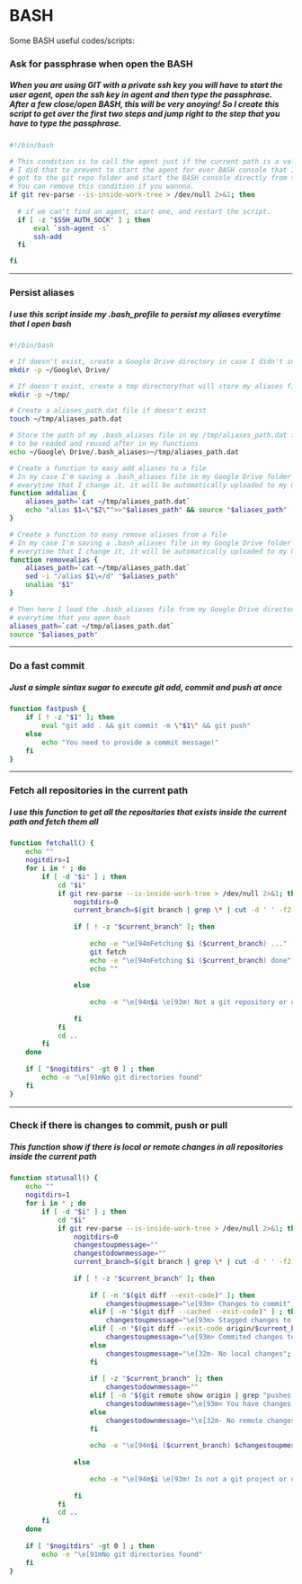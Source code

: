 # **BASH**
Some BASH useful codes/scripts:

### Ask for passphrase when open the BASH
##### When you are using GIT with a private ssh key you will have to start the user agent, open the ssh key in agent and then type the passphrase. After a few close/open BASH, this will be very anoying! So I create this script to get over the first two steps and jump right to the step that you have to type the passphrase.
```BASH
#!/bin/bash

# This condition is to call the agent just if the current path is a valid git repository
# I did that to prevent to start the agent for ever BASH console that I open, and execute just for those that I
# got to the git repo folder and start the BASH console directly from there.
# You can remove this condition if you wannna.
if git rev-parse --is-inside-work-tree > /dev/null 2>&1; then
  
  # if we can't find an agent, start one, and restart the script.
  if [ -z "$SSH_AUTH_SOCK" ] ; then
	  eval `ssh-agent -s`
	  ssh-add
  fi

fi
```

---

### Persist aliases
##### I use this script inside my .bash_profile to persist my aliases everytime that I open bash

```BASH
#!/bin/bash

# If doesn't exist, create a Google Drive directory in case I didn't install it
mkdir -p ~/Google\ Drive/

# If doesn't exist, create a tmp directorythat will store my aliases file path
mkdir -p ~/tmp/

# Create a aliases_path.dat file if doesn't exist
touch ~/tmp/aliases_path.dat

# Store the path of my .bash_aliases file in my /tmp/aliases_path.dat file
# to be readed and reused after in my functions
echo ~/Google\ Drive/.bash_aliases>~/tmp/aliases_path.dat

# Create a function to easy add aliases to a file
# In my case I'm saving a .bash_aliases file in my Google Drive folder because
# everytime that I change it, it will be automatically uploaded to my Google Drive
function addalias {
	aliases_path=`cat ~/tmp/aliases_path.dat`
	echo "alias $1=\"$2\"">>"$aliases_path" && source "$aliases_path"
}

# Create a function to easy remove aliases from a file
# In my case I'm saving a .bash_aliases file in my Google Drive folder because
# everytime that I change it, it will be automatically uploaded to my Google Drive
function removealias {
	aliases_path=`cat ~/tmp/aliases_path.dat`
	sed -i "/alias $1\=/d" "$aliases_path"
	unalias "$1"
}

# Then here I load the .bash_aliases file from my Google Drive directory
# everytime that you open bash
aliases_path=`cat ~/tmp/aliases_path.dat`
source "$aliases_path"
```

---

### Do a fast commit
##### Just a simple sintax sugar to execute git add, commit and push at once

```BASH
function fastpush {
	if [ ! -z "$1" ]; then
		eval "git add . && git commit -m \"$1\" && git push"
	else
		echo "You need to provide a commit message!"
	fi
}
```

---

### Fetch all repositories in the current path
##### I use this function to get all the repositories that exists inside the current path and fetch them all

```BASH
function fetchall() {
	echo ""
	nogitdirs=1
	for i in * ; do
		if [ -d "$i" ] ; then
			cd "$i"
			if git rev-parse --is-inside-work-tree > /dev/null 2>&1; then
				nogitdirs=0
				current_branch=$(git branch | grep \* | cut -d ' ' -f2 2>&1)
				
				if [ ! -z "$current_branch" ]; then
					
					echo -e "\e[94mFetching $i ($current_branch) ..."
					git fetch
					echo -e "\e[94mFetching $i ($current_branch) done"
					echo ""
						
				else
					
					echo -e "\e[94m$i \e[93m! Not a git repository or do not has a upstream set"
					
				fi
			fi
			cd ..
		fi
	done
	
	if [ "$nogitdirs" -gt 0 ] ; then
		echo -e "\e[91mNo git directories found"
	fi
}
```

---

### Check if there is changes to commit, push or pull
##### This function show if there is local or remote changes in all repositories inside the current path

```BASH
function statusall() {
	echo ""
	nogitdirs=1
	for i in * ; do
		if [ -d "$i" ] ; then
			cd "$i"
			if git rev-parse --is-inside-work-tree > /dev/null 2>&1; then
				nogitdirs=0
				changestoupmessage=""
				changestodownmessage=""
				current_branch=$(git branch | grep \* | cut -d ' ' -f2 2>&1)
				
				if [ ! -z "$current_branch" ]; then
					
					if [ -n "$(git diff --exit-code)" ]; then
						changestoupmessage="\e[93m> Changes to commit";
					elif [ -n "$(git diff --cached --exit-code)" ] ; then
						changestoupmessage="\e[93m> Stagged changes to commit";
					elif [ -n "$(git diff --exit-code origin/$current_branch $current_branch)" ]; then
						changestoupmessage="\e[93m> Commited changes to push"
					else
						changestoupmessage="\e[32m- No local changes";
					fi
					
					if [ -z "$current_branch" ]; then
						changestodownmessage=""
					elif [ -n "$(git remote show origin | grep "pushes to develop" | grep "local out of date")" ]; then
						changestodownmessage="\e[93m< You have changes to pull"
					else
						changestodownmessage="\e[32m- No remote changes"
					fi
					
					echo -e "\e[94m$i ($current_branch) $changestoupmessage $changestodownmessage"
					
				else
					
					echo -e "\e[94m$i \e[93m! Is not a git project or do not has a upstream set"
					
				fi
			fi
			cd ..
		fi
	done
	
	if [ "$nogitdirs" -gt 0 ] ; then
		echo -e "\e[91mNo git directories found"
	fi
}
```
